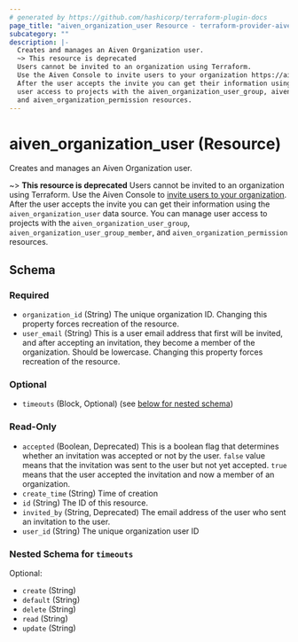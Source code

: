 ```yaml
---
# generated by https://github.com/hashicorp/terraform-plugin-docs
page_title: "aiven_organization_user Resource - terraform-provider-aiven"
subcategory: ""
description: |-
  Creates and manages an Aiven Organization user.
  ~> This resource is deprecated
  Users cannot be invited to an organization using Terraform.
  Use the Aiven Console to invite users to your organization https://aiven.io/docs/platform/howto/manage-org-users.
  After the user accepts the invite you can get their information using the aiven_organization_user data source. You can manage
  user access to projects with the aiven_organization_user_group, aiven_organization_user_group_member,
  and aiven_organization_permission resources.
---
```


# aiven_organization_user (Resource)

Creates and manages an Aiven Organization user.

~> **This resource is deprecated**
Users cannot be invited to an organization using Terraform.
Use the Aiven Console to [invite users to your organization](https://aiven.io/docs/platform/howto/manage-org-users).
After the user accepts the invite you can get their information using the `aiven_organization_user` data source. You can manage
user access to projects with the `aiven_organization_user_group`, `aiven_organization_user_group_member`,
and `aiven_organization_permission` resources.



<!-- schema generated by tfplugindocs -->
## Schema

### Required

- `organization_id` (String) The unique organization ID. Changing this property forces recreation of the resource.
- `user_email` (String) This is a user email address that first will be invited, and after accepting an invitation, they become a member of the organization. Should be lowercase. Changing this property forces recreation of the resource.

### Optional

- `timeouts` (Block, Optional) (see [below for nested schema](#nestedblock--timeouts))

### Read-Only

- `accepted` (Boolean, Deprecated) This is a boolean flag that determines whether an invitation was accepted or not by the user. `false` value means that the invitation was sent to the user but not yet accepted. `true` means that the user accepted the invitation and now a member of an organization.
- `create_time` (String) Time of creation
- `id` (String) The ID of this resource.
- `invited_by` (String, Deprecated) The email address of the user who sent an invitation to the user.
- `user_id` (String) The unique organization user ID

<a id="nestedblock--timeouts"></a>
### Nested Schema for `timeouts`

Optional:

- `create` (String)
- `default` (String)
- `delete` (String)
- `read` (String)
- `update` (String)
